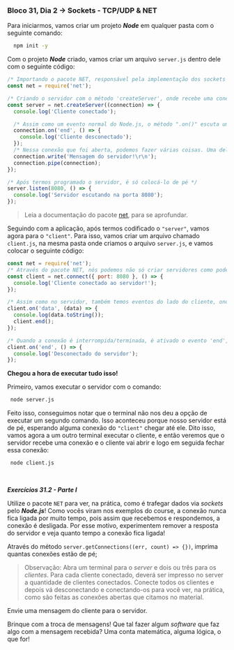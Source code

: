 ### Bloco 31, Dia 2 -> 	Sockets - TCP/UDP & NET

Para iniciarmos, vamos criar um projeto **_Node_** em qualquer pasta com o seguinte comando:
```bash
  npm init -y
```

Com o projeto **_Node_** criado, vamos criar um arquivo `server.js` dentro dele com o seguinte código:

```javascript
/* Importando o pacote NET, responsável pela implementação dos sockets no Node. */
const net = require('net');

/* Criando o servidor com o método 'createServer', onde recebe uma conexao na qual são expostos os eventos que podemos manipular no nosso servidor. */
const server = net.createServer((connection) => {
  console.log('Cliente conectado');

  /* Assim como um evento normal do Node.js, o método ".on()" escuta um evento em específico e, quando ele é ativado, nossa função de callback é chamada. */
  connection.on('end', () => {
    console.log('Cliente desconectado');
  });
  /* Nessa conexão que foi aberta, podemos fazer várias coisas. Uma delas é escrever/devolver uma mensagem para o cliente. */
  connection.write('Mensagem do servidor!\r\n');
  connection.pipe(connection);
});

/* Após termos programado o servidor, é só colocá-lo de pé */
server.listen(8080, () => {
  console.log('Servidor escutando na porta 8080');
});
```

> Leia a documentação do pacote [net](https://nodejs.org/api/net.html#net_event_close_1), para se aprofundar.

Seguindo com a aplicação, após termos codificado o `"server"`, vamos agora para o `"client"`. Para isso, vamos criar um arquivo chamado `client.js`, na mesma pasta onde criamos o arquivo `server.js`, e vamos colocar o seguinte código:
```javascript
const net = require('net');
/* Através do pacote NET, nós podemos não só criar servidores como podemos conectar nossos clientes aos servidores */
const client = net.connect({ port: 8080 }, () => {
  console.log('Cliente conectado ao servidor!');
});

/* Assim como no servidor, também temos eventos do lado do cliente, onde o evento 'data' é ativado quando o servidor envia uma mensagem para o cliente. */
client.on('data', (data) => {
  console.log(data.toString());
  client.end();
});

/* Quando a conexão é interrompida/terminada, é ativado o evento 'end', onde podemos limpar alguns caches, dar uma mensagem para usuário, atualizar algum dado no banco de dados etc. */
client.on('end', () => {
  console.log('Desconectado do servidor');
});
```

**Chegou a hora de executar tudo isso!**

Primeiro, vamos executar o servidor com o comando:
```bash
 node server.js
```

Feito isso, conseguimos notar que o terminal não nos deu a opção de executar um segundo comando. Isso aconteceu porque nosso servidor está de pé, esperando alguma conexão do `"client"` chegar até ele.
Dito isso, vamos agora a um outro terminal executar o cliente, e então veremos que o servidor recebe uma conexão e o cliente vai abrir e logo em seguida fechar essa conexão:
```bash
 node client.js
```

<br>

_**Exercícios 31.2 - Parte I**_

Utilize o pacote `NET` para ver, na prática, como é trafegar dados via _sockets_ pelo **_Node.js_**!
Como vocês viram nos exemplos do course, a conexão nunca fica ligada por muito tempo, pois assim que recebemos e respondemos, a conexão é desligada. Por esse motivo, experimentem remover a resposta do servidor e veja quanto tempo a conexão fica ligada!

Através do método `server.getConnections((err, count) => {})`, imprima quantas conexões estão de pé;

> Observação: Abra um terminal para o _server_ e dois ou três para os _clientes_. Para cada cliente conectado, deverá ser impresso no server a quantidade de clientes conectados. Conecte todos os clientes e depois vá desconectando e conectando-os para você ver, na prática, como são feitas as conexões abertas que citamos no material.

Envie uma mensagem do cliente para o servidor.

Brinque com a troca de mensagens! Que tal fazer algum _software_ que faz algo com a mensagem recebida? Uma conta matemática, alguma lógica, o que for!

